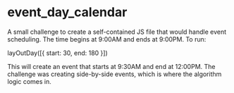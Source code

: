 event_day_calendar
==================

A small challenge to create a self-contained JS file that would handle event scheduling.
The time begins at 9:00AM and ends at 9:00PM. To run:

layOutDay([{ start: 30, end: 180 }])

This will create an event that starts at 9:30AM and end at 12:00PM. The  
challenge was creating side-by-side events, which is where the algorithm 
logic comes in.
